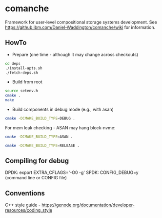 # comanche
Framework for user-level compositional storage systems development. See https://github.ibm.com/Daniel-Waddington/comanche/wiki for information.

HowTo
-----

* Prepare (one time - although it may change across checkouts)

```bash
cd deps
./install-apts.sh
./fetch-deps.sh
```

* Build from root

```bash
source setenv.h
cmake .
make
```

* Build components in debug mode (e.g., with asan)

```bash
cmake -DCMAKE_BUILD_TYPE=DEBUG .
```

For mem leak checking - ASAN may hang block-nvme:

```bash
cmake -DCMAKE_BUILD_TYPE=ASAN .

cmake -DCMAKE_BUILD_TYPE=RELEASE .
```


Compiling for debug
-------------------

DPDK: export EXTRA_CFLAGS='-O0 -g'
SPDK: CONFIG_DEBUG=y (command line or CONFIG file)


Conventions
-----------

C++ style guide - https://genode.org/documentation/developer-resources/coding_style
